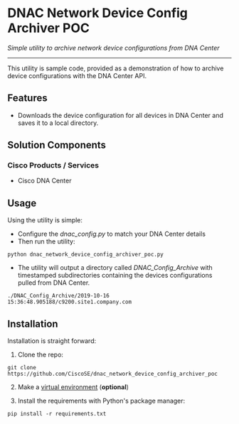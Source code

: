 # DNAC Network Device Config Archiver POC

_Simple utility to archive network device configurations from DNA Center_

---

This utility is sample code, provided as a demonstration of how to archive device configurations with the DNA Center API.


## Features

* Downloads the device configuration for all devices in DNA Center and saves it to a local directory.


## Solution Components

### Cisco Products / Services

* Cisco DNA Center


## Usage

Using the utility is simple:
* Configure the *dnac_config.py* to match your DNA Center details
* Then run the utility:
```
python dnac_network_device_config_archiver_poc.py
```
* The utility will output a directory called *DNAC_Config_Archive* with timestamped subdirectories containing the devices configurations pulled from DNA Center.
```
./DNAC_Config_Archive/2019-10-16 15:36:48.905188/c9200.site1.company.com
```



## Installation

Installation is straight forward:  

1. Clone the repo:
```
git clone https://github.com/CiscoSE/dnac_network_device_config_archiver_poc
```

2. Make a [virtual environment](https://packaging.python.org/guides/installing-using-pip-and-virtual-environments/) (**optional**)  

3. Install the requirements with Python's package manager:
```
pip install -r requirements.txt
```